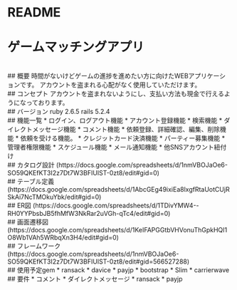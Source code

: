 # README

# ゲームマッチングアプリ
<br>
## 概要
時間がないけどゲームの進捗を進めたい方に向けたWEBアプリケーションです。
アカウントを盗まれる心配がなく使用していただけます。
<br>
## コンセプト
アカウントを盗まれないようにし、支払い方法も現金で行えるようになっております。
<br>
## バージョン
ruby 2.6.5
rails 5.2.4
<br>
## 機能一覧
* ログイン、ログアウト機能
* アカウント登録機能
* 検索機能
* ダイレクトメッセージ機能
* コメント機能
* 依頼登録、詳細確認、編集、削除機能
* 依頼を受ける機能。
* クレジットカード決済機能
* パーティー募集機能
* 管理者権限機能
* スケジュール機能
* メール通知機能
* 他SNSアカウント紐付け
<br>
## カタログ設計
(https://docs.google.com/spreadsheets/d/1nmVBOJaOe6-SO59QKEfKT3I2z7Dt7W3BFIUIST-0zt8/edit#gid=0)
<br>
## テーブル定義
(https://docs.google.com/spreadsheets/d/1AbcGEg49ixiEa8lxgfRtaUotCUjRSkAi7NcTMOkuYbk/edit#gid=0)
<br>
## ER図
(https://docs.google.com/spreadsheets/d/1TDivYMW4--RH0YYPbsbJB5fhMfW3NkRar2uVGh-qTc4/edit#gid=0)
<br>
## 画面遷移図
(https://docs.google.com/spreadsheets/d/1KeIFAPGGtbVHVonuThGpkHQI1O8Wb1VAh5WRbqXn3H4/edit#gid=0)
<br>
## フレームワーク
(https://docs.google.com/spreadsheets/d/1nmVBOJaOe6-SO59QKEfKT3I2z7Dt7W3BFIUIST-0zt8/edit#gid=566527288)
<br>
## 使用予定gem
* ransack
* davice
* payjp
* bootstrap
* Slim
* carrierwave
<br>
## 要件
* コメント
* ダイレクトメッセージ
* ransack
* payjp
